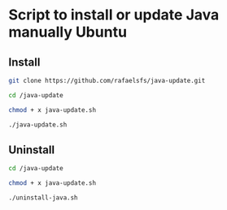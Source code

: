 # Script to install or update Java manually Ubuntu

## Install

``` bash
git clone https://github.com/rafaelsfs/java-update.git
```
``` bash
cd /java-update
```
``` bash
chmod + x java-update.sh
```
``` bash
./java-update.sh
```

## Uninstall
``` bash
cd /java-update
```
``` bash
chmod + x java-update.sh
```
``` bash
./uninstall-java.sh
```
